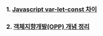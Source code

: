 ### 1. [Javascript var-let-const 차이](https://github.com/ckdqja135/Typescript-restful-starter/blob/master/mdfile/2020-07-09/Javascript%20var-let-const%20%EC%B0%A8%EC%9D%B4.md)
### 2. [객체지향개발(OPP) 개념 정리](https://github.com/ckdqja135/Typescript-restful-starter/blob/master/mdfile/2020-07-09/%EA%B0%9D%EC%B2%B4%EC%A7%80%ED%96%A5%EA%B0%9C%EB%B0%9C(OOP)%20%EA%B0%9C%EB%85%90%20%EC%A0%95%EB%A6%AC.md)
